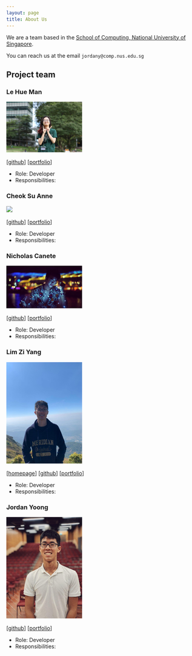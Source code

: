 ```yaml
---
layout: page
title: About Us
---
```


We are a team based in the [School of Computing, National University of Singapore](http://www.comp.nus.edu.sg).

You can reach us at the email `jordany@comp.nus.edu.sg`

## Project team

### Le Hue Man

<img src="images/man-maxx.png" width="200px">

[[github](https://github.com/lettuceman4)]
[[portfolio](team/man-cv.pdf)]

* Role: Developer
* Responsibilities: 

### Cheok Su Anne

<img src="images/suanne.png" width="200px">

[[github](https://github.com/cheoksuanne)]
[[portfolio](team/johndoe.md)]

* Role: Developer
* Responsibilities: 

### Nicholas Canete

<img src="images/nicholas-gcc.png" width="200px">

[[github](https://github.com/nicholas-gcc)] 
[[portfolio](team/nic-cv.pdf)]

* Role: Developer
* Responsibilities:

### Lim Zi Yang

<img src="images/ziyangs-carry.png" width="200px">

[[homepage](https://limziyang.com/)]
[[github](http://github.com/Ziyang-98)]
[[portfolio](team/johndoe.md)]

* Role: Developer
* Responsibilities: 

### Jordan Yoong

<img src="images/jordan.png" width="200px">

[[github](http://github.com/jordanyoong)]
[[portfolio](team/johndoe.md)]

* Role: Developer
* Responsibilities:
